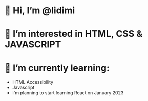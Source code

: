 # 👋 Hi, I’m @lidimi
# 👀 I’m interested in HTML, CSS & JAVASCRIPT
# 🌱 I’m currently learning:
-  HTML Accessibility
-  Javascript
-  I'm planning to start learning React on January 2023

<!---
lidimi/lidimi is a ✨ special ✨ repository because its `README.md` (this file) appears on your GitHub profile.
You can click the Preview link to take a look at your changes.
--->
